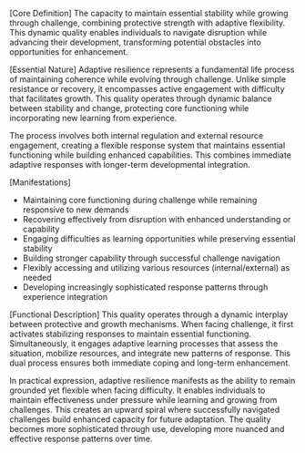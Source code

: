 [Core Definition]
The capacity to maintain essential stability while growing through challenge, combining protective strength with adaptive flexibility. This dynamic quality enables individuals to navigate disruption while advancing their development, transforming potential obstacles into opportunities for enhancement.

[Essential Nature]
Adaptive resilience represents a fundamental life process of maintaining coherence while evolving through challenge. Unlike simple resistance or recovery, it encompasses active engagement with difficulty that facilitates growth. This quality operates through dynamic balance between stability and change, protecting core functioning while incorporating new learning from experience.

The process involves both internal regulation and external resource engagement, creating a flexible response system that maintains essential functioning while building enhanced capabilities. This combines immediate adaptive responses with longer-term developmental integration.

[Manifestations]
- Maintaining core functioning during challenge while remaining responsive to new demands
- Recovering effectively from disruption with enhanced understanding or capability
- Engaging difficulties as learning opportunities while preserving essential stability
- Building stronger capability through successful challenge navigation
- Flexibly accessing and utilizing various resources (internal/external) as needed
- Developing increasingly sophisticated response patterns through experience integration

[Functional Description]
This quality operates through a dynamic interplay between protective and growth mechanisms. When facing challenge, it first activates stabilizing responses to maintain essential functioning. Simultaneously, it engages adaptive learning processes that assess the situation, mobilize resources, and integrate new patterns of response. This dual process ensures both immediate coping and long-term enhancement.

In practical expression, adaptive resilience manifests as the ability to remain grounded yet flexible when facing difficulty. It enables individuals to maintain effectiveness under pressure while learning and growing from challenges. This creates an upward spiral where successfully navigated challenges build enhanced capacity for future adaptation. The quality becomes more sophisticated through use, developing more nuanced and effective response patterns over time.